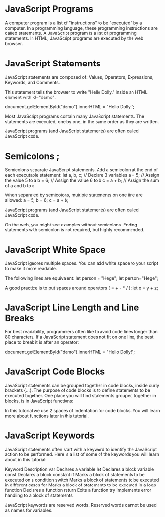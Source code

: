 # JavaScript Programs
A computer program is a list of "instructions" to be "executed" by a computer.
In a programming language, these programming instructions are called statements.
A JavaScript program is a list of programming statements.
In HTML, JavaScript programs are executed by the web browser.

# JavaScript Statements

JavaScript statements are composed of:
Values, Operators, Expressions, Keywords, and Comments.

This statement tells the browser to write "Hello Dolly." inside an HTML element with id="demo":

document.getElementById("demo").innerHTML = "Hello Dolly.";

Most JavaScript programs contain many JavaScript statements.
The statements are executed, one by one, in the same order as they are written.

JavaScript programs (and JavaScript statements) are often called JavaScript code.

# Semicolons ;
Semicolons separate JavaScript statements.
Add a semicolon at the end of each executable statement:
let a, b, c;  // Declare 3 variables
a = 5;        // Assign the value 5 to a
b = 6;        // Assign the value 6 to b
c = a + b;    // Assign the sum of a and b to c

When separated by semicolons, multiple statements on one line are allowed:
a = 5; b = 6; c = a + b;

JavaScript programs (and JavaScript statements) are often called JavaScript code.

On the web, you might see examples without semicolons.
Ending statements with semicolon is not required, but highly recommended.

# JavaScript White Space
JavaScript ignores multiple spaces. You can add white space to your script to make it more readable.

The following lines are equivalent:
let person = "Hege";
let person="Hege";

A good practice is to put spaces around operators ( = + - * / ):
let x = y + z;

# JavaScript Line Length and Line Breaks
For best readability, programmers often like to avoid code lines longer than 80 characters.
If a JavaScript statement does not fit on one line, the best place to break it is after an operator:

document.getElementById("demo").innerHTML =
"Hello Dolly!";

# JavaScript Code Blocks
JavaScript statements can be grouped together in code blocks, inside curly brackets {...}.
The purpose of code blocks is to define statements to be executed together.
One place you will find statements grouped together in blocks, is in JavaScript functions:

In this tutorial we use 2 spaces of indentation for code blocks.
You will learn more about functions later in this tutorial.

# JavaScript Keywords
JavaScript statements often start with a keyword to identify the JavaScript action to be performed.
Here is a list of some of the keywords you will learn about in this tutorial:

Keyword	Description
var	                Declares a variable
let	                Declares a block variable
const	            Declares a block constant
if	                Marks a block of statements to be executed on a condition
switch	            Marks a block of statements to be executed in different cases
for	                Marks a block of statements to be executed in a loop
function	        Declares a function
return	            Exits a function
try	                Implements error handling to a block of statements


JavaScript keywords are reserved words. Reserved words cannot be used as names for variables.


